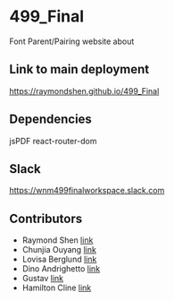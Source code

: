# 499_Final
Font Parent/Pairing website about 

## Link to main deployment

https://raymondshen.github.io/499_Final

## Dependencies

jsPDF
react-router-dom

## Slack

https://wnm499finalworkspace.slack.com

## Contributors

- Raymond Shen [link](https://github.com/Raymondshen/499_Final)
- Chunjia Ouyang [link](https://github.com/chunjiaouyang/499_Final)
- Lovisa Berglund [link](https://github.com/lovisabe/499_Final)
- Dino Andrighetto [link](https://github.com/andridino/499_Final)
- Gustav [link](https://github.com/mannenpag/499_Final)
- Hamilton Cline [link](https://github.com/bronkula/499_Final)
